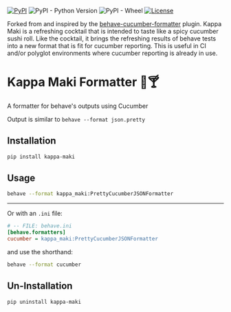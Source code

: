 [![PyPI](https://img.shields.io/pypi/v/kappa-maki)](https://pypi.org/project/kappa-maki/)
![PyPI - Python Version](https://img.shields.io/pypi/pyversions/kappa-maki)
![PyPI - Wheel](https://img.shields.io/pypi/wheel/kappa-maki)
[![License](https://img.shields.io/github/license/mashape/apistatus.svg)](https://opensource.org/licenses/mit)

Forked from and inspired by the [behave-cucumber-formatter](https://github.com/BluThaitanium/Cucumber-Behave-Package/tree/main) plugin.
Kappa Maki is a refreshing cocktail that is intended to taste like a spicy cucumber sushi roll.  Like the cocktail, it brings the refreshing
results of behave tests into a new format that is fit for cucumber reporting.  This is useful in CI and/or polyglot environments where 
cucumber reporting is already in use.  


# Kappa Maki Formatter 🥒🍸
A formatter for behave's outputs using Cucumber

Output is similar to `behave --format json.pretty`

## Installation
```bash
pip install kappa-maki
````

## Usage

```bash
behave --format kappa_maki:PrettyCucumberJSONFormatter
```
---
Or with an `.ini` file:
```ini
# -- FILE: behave.ini
[behave.formatters]
cucumber = kappa_maki:PrettyCucumberJSONFormatter
```
and use the shorthand:
```bash
behave --format cucumber 
```

## Un-Installation
```bash
pip uninstall kappa-maki
```
